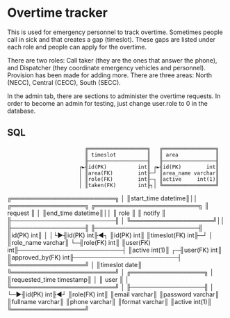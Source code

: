 # Overtime tracker

This is used for emergency personnel to track overtime.
Sometimes people call in sick and that creates a gap (timeslot). These gaps are listed under each role and people can 
apply for the overtime. 

There are two roles: Call taker (they are the ones that answer the phone), and Dispatcher (they coordinate emergency
vehicles and personnel). Provision has been made for adding more.
There are three areas: North (NECC), Central (CECC), South (SECC).

In the admin tab, there are sections to administer the overtime requests. In order to become an admin for testing,
just change user.role to 0 in the database.


## SQL
                             ╔═══════════════════╗   ╔═════════════════╗
                             ║ timeslot          ║   ║ area            ║
                             ╟───────────────────╢   ╟─────────────────╢
                           ┌►╢id(PK)          int║ ┌►╢id(PK)        int║
                           │ ║area(FK)        int╟─┘ ║area_name varchar║
                           │ ║role(FK)        int╟─┐ ║active     int(1)║
                           │ ║taken(FK)       int╟┐│ ╚═════════════════╝
╔════════════════════════╗ │ ║start_time datetime║││ ╔═════════════════╗   ╔════════════════════════╗
║ request                ║ │ ║end_time   datetime║││ ║ role            ║   ║ notify                 ║
╟────────────────────────╢ │ ╚═══════════════════╝││ ╟─────────────────╢   ╟────────────────────────╢
║id(PK)               int║ │                      │└►╢id(PK)        int╟◄┐ ║id(PK)               int║
║timeslot(FK)         int╟─┘                      │  ║role_name varchar║ └─╢role(FK)             int║
║user(FK)             int╟────────────────────────┤  ║active     int(1)║ ┌─╢user(FK)             int║
║approved_by(FK)      int╟────────────────────────┤  ╚═════════════════╝ │ ║timeslot            date║
╚════════════════════════╝                        │  ╔═════════════════╗ │ ║requested_time timestamp║
                                                  │  ║ user            ║ │ ╚════════════════════════╝
                                                  │  ╟─────────────────╢ │
                                                  └─►╢id(PK)        int╟◄┘
                                                     ║role(FK)      int║
                                                     ║email     varchar║
                                                     ║password  varchar║
                                                     ║fullname  varchar║
                                                     ║phone     varchar║
                                                     ║format    varchar║
                                                     ║active     int(1)║
                                                     ╚═════════════════╝
